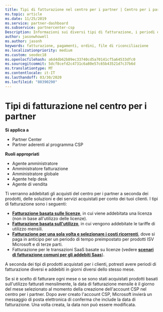```yaml
---
title: Tipi di fatturazione nel centro per i partner | Centro per i partner
ms.topic: article
ms.date: 11/25/2019
ms.service: partner-dashboard
ms.subservice: partnercenter-csp
Description: Informazioni sui diversi tipi di fatturazione, i periodi di fatturazione e le date di fatturazione che potrebbero essere visualizzati nel centro per i partner.
author: jasonwhowell
ms.author: jasonh
keywords: fatturazione, pagamenti, ordini, file di riconciliazione
ms.localizationpriority: medium
ms.custom: seodec18
ms.openlocfilehash: a6d4db62b89ec33740cd5a70141cf5a64533dfc0
ms.sourcegitcommit: 5dcf8cefd2c4731c6a80e57c65b43521d7c37b6d
ms.translationtype: MT
ms.contentlocale: it-IT
ms.lasthandoff: 03/30/2020
ms.locfileid: "80390290"
---
```

# <a name="types-of-billing-in-partner-center"></a>Tipi di fatturazione nel centro per i partner

**Si applica a**

- Partner Center
- Partner aderenti al programma CSP

**Ruoli appropriati**

- Agente amministratore
- Amministratore fatturazione
- Amministratore globale
- Agente help desk
- Agente di vendita

Ti verranno addebitati gli acquisti del centro per i partner a seconda dei prodotti, delle soluzioni e dei servizi acquistati per conto dei tuoi clienti. I tipi di fatturazione sono i seguenti:

- [**Fatturazione basata sulle licenze**](license-based-billing.md), in cui viene addebitata una licenza (non in base all'utilizzo delle licenze).
- [**Fatturazione basata sull'utilizzo**](usage-based-billing.md), in cui vengono addebitate le tariffe di utilizzo mensili.
- [**Fatturazione per una sola volta e selezionare i costi ricorrenti**](one-time-and-recurring-billing.md), dove si paga in anticipo per un periodo di tempo preimpostato per prodotti ISV Microsoft e di terze parti.
- Fatturazione per le transazioni SaaS basate su licenze (vedere [**scenari di fatturazione comuni per gli addebiti Saas**](common-billing-scenarios-saas.md)).

A seconda dei tipi di prodotti acquistati per i clienti, potresti avere periodi di fatturazione diversi e addebiti in giorni diversi dello stesso mese.

Se si è scelto di fatturare ogni mese o se sono stati acquistati prodotti basati sull'utilizzo fatturati mensilmente, la data di fatturazione mensile è il giorno del mese selezionato al momento della creazione dell'account CSP nel centro per i partner. Dopo aver creato l'account CSP, Microsoft invierà un messaggio di posta elettronica di conferma che include la data di fatturazione. Una volta creata, la data non può essere modificata.
